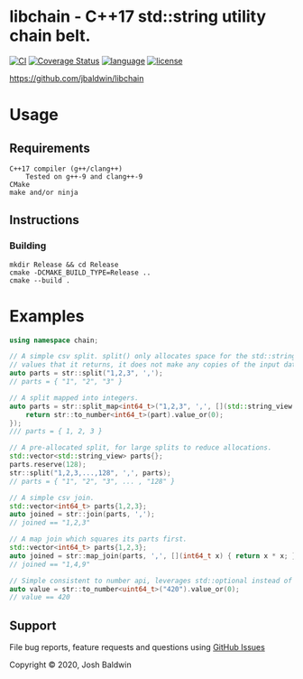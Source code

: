 libchain - C++17 std::string utility chain belt.
================================================

[![CI](https://github.com/jbaldwin/libchain/workflows/build-release-test/badge.svg)](https://github.com/jbaldwin/libchain/workflows/build-release-test/badge.svg)
[![Coverage Status](https://coveralls.io/repos/github/jbaldwin/libchain/badge.svg?branch=master)](https://coveralls.io/github/jbaldwin/libchain?branch=master)
[![language][badge.language]][language]
[![license][badge.license]][license]

[badge.language]: https://img.shields.io/badge/language-C%2B%2B17-yellow.svg
[badge.license]: https://img.shields.io/badge/license-MIT-blue

[language]: https://en.wikipedia.org/wiki/C%2B%2B17
[license]: https://en.wikipedia.org/wiki/MIT_License

https://github.com/jbaldwin/libchain

# Usage #

## Requirements
    C++17 compiler (g++/clang++)
        Tested on g++-9 and clang++-9
    CMake
    make and/or ninja

## Instructions

### Building
    mkdir Release && cd Release
    cmake -DCMAKE_BUILD_TYPE=Release ..
    cmake --build .

# Examples

```C++
using namespace chain;

// A simple csv split. split() only allocates space for the std::string_view
// values that it returns, it does not make any copies of the input data.
auto parts = str::split("1,2,3", ',');
// parts = { "1", "2", "3" }

// A split mapped into integers.
auto parts = str::split_map<int64_t>("1,2,3", ',', [](std::string_view part) {
    return str::to_number<int64_t>(part).value_or(0);
});
/// parts = { 1, 2, 3 }

// A pre-allocated split, for large splits to reduce allocations.
std::vector<std::string_view> parts{};
parts.reserve(128);
str::split("1,2,3,...,128", ',', parts);
// parts = { "1", "2", "3", ... , "128" }

// A simple csv join.
std::vector<int64_t> parts{1,2,3};
auto joined = str::join(parts, ',');
// joined == "1,2,3"

// A map join which squares its parts first.
std::vector<int64_t> parts{1,2,3};
auto joined = str::map_join(parts, ',', [](int64_t x) { return x * x; });
// joined == "1,4,9"

// Simple consistent to number api, leverages std::optional instead of exceptions.
auto value = str::to_number<uint64_t>("420").value_or(0);
// value == 420
````

## Support

File bug reports, feature requests and questions using [GitHub Issues](https://github.com/jbaldwin/libchain/issues)

Copyright © 2020, Josh Baldwin
